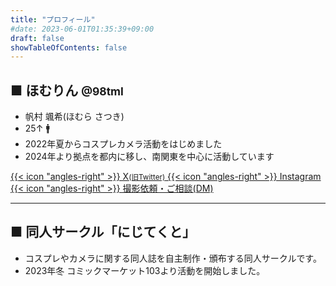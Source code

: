 ```yaml
---
title: "プロフィール"
#date: 2023-06-01T01:35:39+09:00
draft: false
showTableOfContents: false
---
```


## ■ ほむりん <small>@98tml</small>

<!-- <img src="/img/pFIScid5.jpg" alt="プロフィール画像" width="100px"> -->

- 帆村 颯希(ほむら さつき)
- 25↑ 🚹 
- 2022年夏からコスプレカメラ活動をはじめました
- 2024年より拠点を都内に移し、南関東を中心に活動しています

<div class="w-full grid gap-4 grid-cols-2 sm:grid-cols-2 lx:grid-cols-3">

<a class="!rounded-md bg-primary-600 px-4 py-3 !text-neutral !no-underline hover:!bg-primary-500 dark:bg-primary-800 dark:hover:!bg-primary-700" href="https://twitter.com/intent/follow?screen_name=98tml" target="_blank">
{{< icon "angles-right" >}}
X<small>(旧Twitter)</small>
</a>
<a class="!rounded-md bg-primary-600 px-4 py-3 !text-neutral !no-underline hover:!bg-primary-500 dark:bg-primary-800 dark:hover:!bg-primary-700" href="https://www.instagram.com/98tml/" target="_blank">
{{< icon "angles-right" >}}
Instagram
</a>
<a class="!rounded-md bg-primary-600 px-4 py-3 !text-neutral !no-underline hover:!bg-primary-500 dark:bg-primary-800 dark:hover:!bg-primary-700" href="https://twitter.com/98tml" target="_blank">
{{< icon "angles-right" >}}
撮影依頼・ご相談(DM)
</a>

</div>

---

## ■ 同人サークル「にじてくと」

- コスプレやカメラに関する同人誌を自主制作・頒布する同人サークルです。   
- 2023年冬 コミックマーケット103より活動を開始しました。






